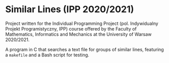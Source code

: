 # Similar Lines (IPP 2020/2021)

Project written for the Individual Programming Project (pol. Indywidualny Projekt Programistyczny, IPP) course offered by the Faculty of Mathematics, Informatics and Mechanics at the University of Warsaw 2020/2021.

A program in C that searches a text file for groups of similar lines, featuring a `makefile` and a Bash script for testing.
